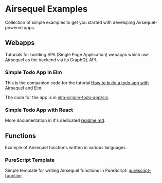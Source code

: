 # Airsequel Examples

Collection of simple examples
to get you started with developing Airsequel-powered apps.


## Webapps

Tutorials for building SPA (Single Page Application) webapps
which use Airsequel as the backend via its GraphQL API.


### Simple Todo App in Elm

This is the companion code for the tutorial
[How to build a todo app with Airsequel and Elm][0].

[0]: https://docs.airsequel.com/tutorials/how-to-build-a-todo-app-with-airsequel-and-elm

The code for the app is in
[elm-simple-todo-app/src](./elm-simple-todo-app/src).


### Simple Todo App with React

More documentation in it's dedicated
[readme.md](./react-simple-todo-app/readme.md).


## Functions

Example of Airsequel functions written in various languages.


### PureScript Template

Simple template for writing Airsequel functions in PureScript:
[purescript-function](./purescript-function).
